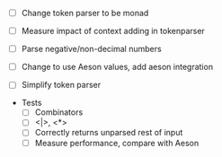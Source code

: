 - [ ] Change token parser to be monad
- [ ] Measure impact of context adding in tokenparser
- [ ] Parse negative/non-decimal numbers

- [ ] Change to use Aeson values, add aeson integration

- [ ] Simplify token parser

- Tests
  - [ ] Combinators
  - [ ] <|>, <*>
  - [ ] Correctly returns unparsed rest of input
  - [ ] Measure performance, compare with Aeson
